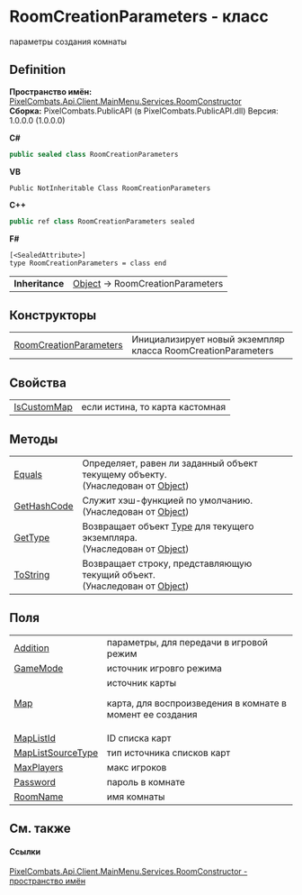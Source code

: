 # RoomCreationParameters - класс


параметры создания комнаты



## Definition
**Пространство имён:** <a href="5c0aa2e7-ab63-7190-0eca-affc008061c2">PixelCombats.Api.Client.MainMenu.Services.RoomConstructor</a>  
**Сборка:** PixelCombats.PublicAPI (в PixelCombats.PublicAPI.dll) Версия: 1.0.0.0 (1.0.0.0)

**C#**
``` C#
public sealed class RoomCreationParameters
```
**VB**
``` VB
Public NotInheritable Class RoomCreationParameters
```
**C++**
``` C++
public ref class RoomCreationParameters sealed
```
**F#**
``` F#
[<SealedAttribute>]
type RoomCreationParameters = class end
```

<table><tr><td><strong>Inheritance</strong></td><td><a href="https://learn.microsoft.com/dotnet/api/system.object" target="_blank" rel="noopener noreferrer">Object</a>  →  RoomCreationParameters</td></tr>
</table>



## Конструкторы
<table>
<tr>
<td><a href="d0c1bba9-c9c0-a781-fb8f-e70d45634b3e">RoomCreationParameters</a></td>
<td>Инициализирует новый экземпляр класса RoomCreationParameters</td></tr>
</table>

## Свойства
<table>
<tr>
<td><a href="0b718e9d-691e-93d0-f3b4-4c6dabd486cf">IsCustomMap</a></td>
<td>если истина, то карта кастомная</td></tr>
</table>

## Методы
<table>
<tr>
<td><a href="https://learn.microsoft.com/dotnet/api/system.object.equals#system-object-equals(system-object)" target="_blank" rel="noopener noreferrer">Equals</a></td>
<td>Определяет, равен ли заданный объект текущему объекту.<br />(Унаследован от <a href="https://learn.microsoft.com/dotnet/api/system.object" target="_blank" rel="noopener noreferrer">Object</a>)</td></tr>
<tr>
<td><a href="https://learn.microsoft.com/dotnet/api/system.object.gethashcode#system-object-gethashcode" target="_blank" rel="noopener noreferrer">GetHashCode</a></td>
<td>Служит хэш-функцией по умолчанию.<br />(Унаследован от <a href="https://learn.microsoft.com/dotnet/api/system.object" target="_blank" rel="noopener noreferrer">Object</a>)</td></tr>
<tr>
<td><a href="https://learn.microsoft.com/dotnet/api/system.object.gettype#system-object-gettype" target="_blank" rel="noopener noreferrer">GetType</a></td>
<td>Возвращает объект <a href="https://learn.microsoft.com/dotnet/api/system.type" target="_blank" rel="noopener noreferrer">Type</a> для текущего экземпляра.<br />(Унаследован от <a href="https://learn.microsoft.com/dotnet/api/system.object" target="_blank" rel="noopener noreferrer">Object</a>)</td></tr>
<tr>
<td><a href="https://learn.microsoft.com/dotnet/api/system.object.tostring#system-object-tostring" target="_blank" rel="noopener noreferrer">ToString</a></td>
<td>Возвращает строку, представляющую текущий объект.<br />(Унаследован от <a href="https://learn.microsoft.com/dotnet/api/system.object" target="_blank" rel="noopener noreferrer">Object</a>)</td></tr>
</table>

## Поля
<table>
<tr>
<td><a href="bb40b920-a5f9-f056-7301-ae7e2019d67c">Addition</a></td>
<td>параметры, для передачи в игровой режим</td></tr>
<tr>
<td><a href="e9ecd5dd-9e1f-4f5b-df60-648a16c8d10d">GameMode</a></td>
<td>источник игровго режима</td></tr>
<tr>
<td><a href="508ab7d3-10fb-f658-ba1f-7fc151e0a94b">Map</a></td>
<td>источник карты <p>карта, для воспроизведения в комнате в момент ее создания</p></td></tr>
<tr>
<td><a href="579e4f64-a654-bddd-6772-0673ae86b5aa">MapListId</a></td>
<td>ID списка карт</td></tr>
<tr>
<td><a href="3433b39f-450a-1769-b6fa-ab68b457925b">MapListSourceType</a></td>
<td>тип источника списков карт</td></tr>
<tr>
<td><a href="8283495a-669b-cd8c-8d44-bb5e03019683">MaxPlayers</a></td>
<td>макс игроков</td></tr>
<tr>
<td><a href="13fb628f-c7ac-5db5-1675-ef5a69229233">Password</a></td>
<td>пароль в комнате</td></tr>
<tr>
<td><a href="b2f7cea9-f1b5-e618-0886-b82c9ad94fc8">RoomName</a></td>
<td>имя комнаты</td></tr>
</table>

## См. также


#### Ссылки
<a href="5c0aa2e7-ab63-7190-0eca-affc008061c2">PixelCombats.Api.Client.MainMenu.Services.RoomConstructor - пространство имён</a>  

